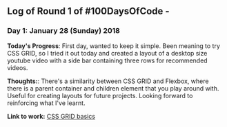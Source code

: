 
## Log of Round 1 of #100DaysOfCode -

### Day 1: January 28 (Sunday) 2018

**Today's Progress**: First day, wanted to keep it simple. Been meaning to try CSS GRID, so I tried it out today and created a layout of a desktop size youtube video with a side bar containing three rows for recommended videos.  

**Thoughts:**: There's a similarity between CSS GRID and Flexbox, where there is a parent container and children element that you play around with.
Useful for creating layouts for future projects. Looking forward to reinforcing what I've learnt.

**Link to work:** [ CSS GRID basics ](https://github.com/LemuelReyes/css-grid)

